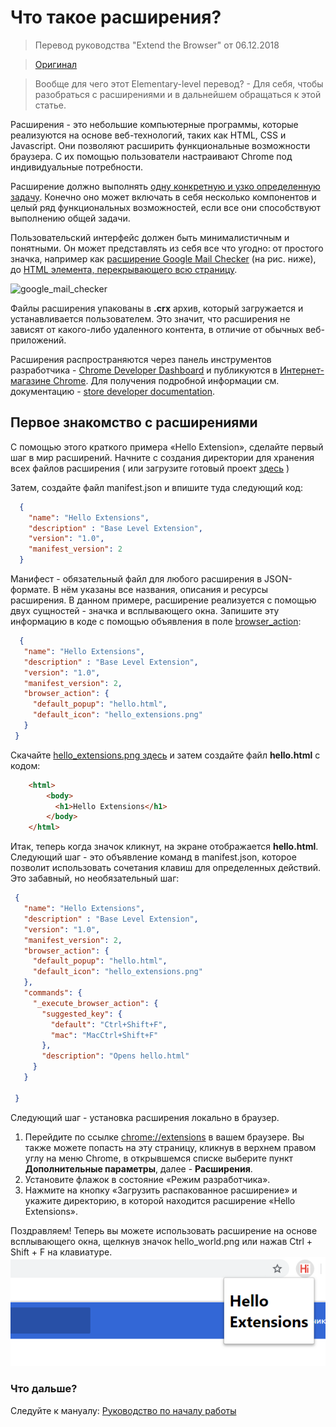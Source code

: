 # Что такое расширения?

>Перевод руководства "Extend the Browser" от 06.12.2018

>[Оригинал](https://developer.chrome.com/extensions)

>Вообще для чего этот Elementary-level перевод? - Для себя, чтобы разобраться с расширениями и в дальнейшем обращаться к этой статье.


Расширения - это небольшие компьютерные программы, которые реализуются на основе веб-технологий, таких как HTML, CSS и Javascript. Они позволяют расширить функциональные возможности 
браузера. С их помощью пользователи настраивают Chrome под индивидуальные потребности. 

Расширение должно выполнять [одну конкретную и узко определенную задачу](https://developer.chrome.com/extensions/single_purpose). Конечно оно может включать в себя несколько компонентов и целый
ряд функциональных возможностей, если все они способствуют выполнению общей задачи.

Пользовательский интерфейс должен быть минималистичным и понятными. Он может представлять из себя все что угодно: от простого значка, например как [расширение Google Mail Checker](https://chrome.google.com/webstore/detail/google-mail-checker/mihcahmgecmbnbcchbopgniflfhgnkff?hl=ru) (на рис. ниже),
до [HTML элемента, перекрывающего всю страницу](http://github.com).

![google_mail_checker](https://developer.chrome.com/static/images/index/gmail-small.png)

Файлы расширения упакованы в **.crx** архив, который загружается и устанавливается пользователем. Это значит, что расширения не зависят от какого-либо удаленного контента, в отличие от обычных
веб-приложений. 

Расширения распространяются через панель инструментов разработчика - [Chrome Developer Dashboard](https://chrome.google.com/webstore/developer/dashboard) и публикуются
в [Интернет-магазине Chrome](https://chrome.google.com/webstore/category/extensions). Для получения подробной информации см. документацию - [store developer documentation](http://code.google.com/chrome/webstore).
 
## Первое знакомство с расширениями

C помощью этого краткого примера «Hello Extension», сделайте первый шаг в мир расширений.
Начните с создания директории для хранения всех файлов расширения ( или загрузите готовый проект [здесь](https://developer.chrome.com/extensions/samples#search:hello) )

Затем, создайте файл manifest.json и впишите туда следующий код:

```json
  {
    "name": "Hello Extensions",
    "description" : "Base Level Extension",
    "version": "1.0",
    "manifest_version": 2
  }
```
Манифест - обязательный файл для любого расширения в JSON-формате. В нём указаны все названия, описания и ресурсы расширения. 
В данном примере, расширение реализуется с помощью двух сущностей - значка и всплывающего окна. Запишите эту информацию в коде
с помощью объявления в поле [browser_action](https://developer.chrome.com/browserAction): 

 ```json
   {
    "name": "Hello Extensions",
    "description" : "Base Level Extension",
    "version": "1.0",
    "manifest_version": 2,
    "browser_action": {
      "default_popup": "hello.html",
      "default_icon": "hello_extensions.png"
    }
  }
```
Скачайте [hello_extensions.png здесь](https://developer.chrome.com/static/images/index/hello_extensions.png) и затем создайте файл **hello.html** с кодом:

```html
	<html>
		<body>
		  <h1>Hello Extensions</h1>
		</body>
	</html>
```
Итак, теперь когда значок кликнут, на экране отображается **hello.html**. Следующий шаг - это объявление команд в manifest.json, которое позволит использовать
сочетания клавиш для определенных действий. Это забавный, но необязательный шаг:
 ```json
  {
    "name": "Hello Extensions",
    "description" : "Base Level Extension",
    "version": "1.0",
    "manifest_version": 2,
    "browser_action": {
      "default_popup": "hello.html",
      "default_icon": "hello_extensions.png"
    },
    "commands": {
      "_execute_browser_action": {
        "suggested_key": {
          "default": "Ctrl+Shift+F",
          "mac": "MacCtrl+Shift+F"
        },
        "description": "Opens hello.html"
      }
    }
  
  }
```
 Следующий шаг - установка расширения локально в браузер. 
1. Перейдите по ссылке [chrome://extensions](chrome://extensions) в вашем браузере. Вы также можете попасть на эту страницу, кликнув в верхнем правом углу на меню Chrome,
в открывшемся списке выберите пункт **Дополнительные параметры**, далее - **Расширения**.
2. Установите флажок в состояние «Режим разработчика».
3. Нажмите на кнопку «Загрузить распакованное расширение» и укажите директорию, в которой находится расширение «Hello Extensions».

Поздравляем! Теперь вы можете использовать расширение на основе всплывающего окна, щелкнув значок hello_world.png или нажав Ctrl + Shift + F на клавиатуре.
 ![google_mail_checker](images/result_of_hello_extensions.png)

 
### Что дальше?
 Следуйте к мануалу: [Руководство по началу работы](https://github.com/diehardkamikaze/study/blob/master/Optional/Chrome%20Extensions%20Tutorial/Get%20Started%20Tutorial/README.md)
 
 
 
 
 
 
